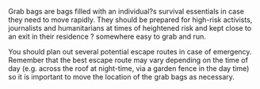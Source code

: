 [Title]: # (Grab Bags)
[Difficulty]: # (Beginner)
[Order]: # (5)

Grab bags are bags filled with an individual?s survival essentials in case they need to move rapidly. They should be prepared for high-risk activists, journalists and humanitarians at times of heightened risk and kept close to an exit in their residence ? somewhere easy to grab and run.

You should plan out several potential escape routes in case of emergency. Remember that the best escape route may vary depending on the time of day (e.g. across the roof at night-time, via a garden fence in the day time) so it is important to move the location of the grab bags as necessary.
